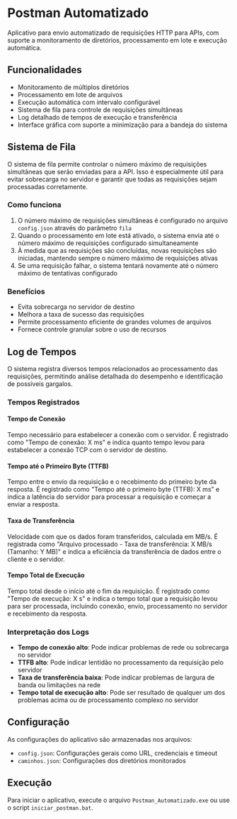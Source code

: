 # Postman Automatizado

Aplicativo para envio automatizado de requisições HTTP para APIs, com suporte a monitoramento de diretórios, processamento em lote e execução automática.

## Funcionalidades

- Monitoramento de múltiplos diretórios
- Processamento em lote de arquivos
- Execução automática com intervalo configurável
- Sistema de fila para controle de requisições simultâneas
- Log detalhado de tempos de execução e transferência
- Interface gráfica com suporte a minimização para a bandeja do sistema

## Sistema de Fila

O sistema de fila permite controlar o número máximo de requisições simultâneas que serão enviadas para a API. Isso é especialmente útil para evitar sobrecarga no servidor e garantir que todas as requisições sejam processadas corretamente.

### Como funciona

1. O número máximo de requisições simultâneas é configurado no arquivo `config.json` através do parâmetro `fila`
2. Quando o processamento em lote está ativado, o sistema envia até o número máximo de requisições configurado simultaneamente
3. À medida que as requisições são concluídas, novas requisições são iniciadas, mantendo sempre o número máximo de requisições ativas
4. Se uma requisição falhar, o sistema tentará novamente até o número máximo de tentativas configurado

### Benefícios

- Evita sobrecarga no servidor de destino
- Melhora a taxa de sucesso das requisições
- Permite processamento eficiente de grandes volumes de arquivos
- Fornece controle granular sobre o uso de recursos

## Log de Tempos

O sistema registra diversos tempos relacionados ao processamento das requisições, permitindo análise detalhada do desempenho e identificação de possíveis gargalos.

### Tempos Registrados

#### Tempo de Conexão
Tempo necessário para estabelecer a conexão com o servidor. É registrado como "Tempo de conexão: X ms" e indica quanto tempo levou para estabelecer a conexão TCP com o servidor de destino.

#### Tempo até o Primeiro Byte (TTFB)
Tempo entre o envio da requisição e o recebimento do primeiro byte da resposta. É registrado como "Tempo até o primeiro byte (TTFB): X ms" e indica a latência do servidor para processar a requisição e começar a enviar a resposta.

#### Taxa de Transferência
Velocidade com que os dados foram transferidos, calculada em MB/s. É registrada como "Arquivo processado - Taxa de transferência: X MB/s (Tamanho: Y MB)" e indica a eficiência da transferência de dados entre o cliente e o servidor.

#### Tempo Total de Execução
Tempo total desde o início até o fim da requisição. É registrado como "Tempo de execução: X s" e indica o tempo total que a requisição levou para ser processada, incluindo conexão, envio, processamento no servidor e recebimento da resposta.

### Interpretação dos Logs

- **Tempo de conexão alto**: Pode indicar problemas de rede ou sobrecarga no servidor
- **TTFB alto**: Pode indicar lentidão no processamento da requisição pelo servidor
- **Taxa de transferência baixa**: Pode indicar problemas de largura de banda ou limitações na rede
- **Tempo total de execução alto**: Pode ser resultado de qualquer um dos problemas acima ou de processamento complexo no servidor

## Configuração

As configurações do aplicativo são armazenadas nos arquivos:

- `config.json`: Configurações gerais como URL, credenciais e timeout
- `caminhos.json`: Configurações dos diretórios monitorados

## Execução

Para iniciar o aplicativo, execute o arquivo `Postman_Automatizado.exe` ou use o script `iniciar_postman.bat`.

